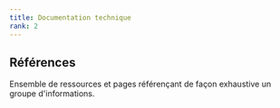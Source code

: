 ```yaml
---
title: Documentation technique
rank: 2
---
```


## Références

Ensemble de ressources et pages référençant de façon exhaustive un groupe d'informations.